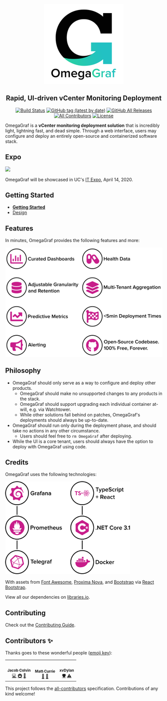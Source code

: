 <p align="center">
  <a href="#"><img src="docs/branding/logo/dist/logo_name_g_1024.png" width="256px" height="256px" /></a>
</p>

<h2 align="center">Rapid, UI-driven vCenter Monitoring Deployment</h2>

<p align="center">
  <a href="https://travis-ci.com/OmegaGraf/OmegaGraf"><img alt="Build Status" src="https://travis-ci.com/OmegaGraf/OmegaGraf.svg?branch=master"></a>
  <a href="https://github.com/OmegaGraf/OmegaGraf/releases"><img alt="GitHub tag (latest by date)" src="https://img.shields.io/github/v/tag/OmegaGraf/OmegaGraf"></a>
  <a href="https://github.com/OmegaGraf/OmegaGraf/releases"><img alt="GitHub All Releases" src="https://img.shields.io/github/downloads/OmegaGraf/OmegaGraf/total"></a>
  <a href="#contributors-"><img alt="All Contributors" src="https://img.shields.io/badge/all_contributors-3-blue.svg"></a>
  <a href="#"><img alt="License" src="https://img.shields.io/github/license/OmegaGraf/OmegaGraf"></a>
</p>

OmegaGraf is a **vCenter monitoring deployment solution** that is incredibly light, lightning fast, and dead simple. Through a web interface, users may configure and deploy an entirely open-source and containerized software stack.

## Expo

<a href="https://cech.uc.edu/soitexpo.html">
  <img src="https://cech.uc.edu/soitexpo/expo-agenda/_jcr_content/main/textimage_273720174/image.img.png/1566481041698.png" width="256px">
</a>

OmegaGraf will be showcased in UC's [IT Expo](https://cech.uc.edu/soitexpo.html), April 14, 2020.

## Getting Started

- **[Getting Started](docs/getting-started.md)**
- [Design](docs/architecture.md)

## Features

In minutes, OmegaGraf provides the following features and more:

<p align="left">
  <img src="docs/branding/graphs/dist/features_1440.png" width="600px">
</p>

## Philosophy

- OmegaGraf should only serve as a way to configure and deploy other products.
  - OmegaGraf should make no unsupported changes to any products in the stack.
  - OmegaGraf should support upgrading each individual container at-will, e.g. via Watchtower.
  - While other solutions fall behind on patches, OmegaGraf's deployments should always be up-to-date.
- OmegaGraf should run only during the deployment phase, and should take no actions in any other circumstance.
  - Users should feel free to `rm OmegaGraf` after deploying.
- While the UI is a core tenant, users should always have the option to deploy with OmegaGraf using code.

## Credits

OmegaGraf uses the following technologies:

<p align="left">
  <img src="docs/branding/graphs/dist/tech_1440.png" width="400px">
</p>

With assets from [Font Awesome](https://fontawesome.com/), [Proxima Nova](https://www.marksimonson.com/fonts/view/proxima-nova), and [Bootstrap](https://getbootstrap.com/) via [React Bootstrap](https://react-bootstrap.github.io/).

View all our dependencies on [libraries.io](https://libraries.io/github/OmegaGraf/OmegaGraf).

## Contributing

Check out the [Contributing Guide](CONTRIBUTING.md).

## Contributors ✨

Thanks goes to these wonderful people ([emoji key](https://allcontributors.org/docs/en/emoji-key)):

<!-- ALL-CONTRIBUTORS-LIST:START - Do not remove or modify this section -->
<!-- prettier-ignore-start -->
<!-- markdownlint-disable -->
<table>
  <tr>
    <td align="center"><a href="https://github.com/MacroPower"><img src="https://avatars1.githubusercontent.com/u/5648814?v=4" width="100px;" alt=""/><br /><sub><b>Jacob Colvin</b></sub></a><br /><a href="https://github.com/OmegaGraf/OmegaGraf/commits?author=MacroPower" title="Code">💻</a> <a href="#infra-MacroPower" title="Infrastructure (Hosting, Build-Tools, etc)">🚇</a> <a href="#maintenance-MacroPower" title="Maintenance">🚧</a></td>
    <td align="center"><a href="https://github.com/curriemw"><img src="https://avatars2.githubusercontent.com/u/2603635?v=4" width="100px;" alt=""/><br /><sub><b>Matt Currie</b></sub></a><br /><a href="#projectManagement-curriemw" title="Project Management">📆</a> <a href="#design-curriemw" title="Design">🎨</a></td>
    <td align="center"><a href="https://github.com/xvDylan"><img src="https://avatars0.githubusercontent.com/u/55466545?v=4" width="100px;" alt=""/><br /><sub><b>xvDylan</b></sub></a><br /><a href="#security-xvDylan" title="Security">🛡️</a> <a href="https://github.com/OmegaGraf/OmegaGraf/commits?author=xvDylan" title="Tests">⚠️</a></td>
  </tr>
</table>

<!-- markdownlint-enable -->
<!-- prettier-ignore-end -->
<!-- ALL-CONTRIBUTORS-LIST:END -->

This project follows the [all-contributors](https://github.com/all-contributors/all-contributors) specification. Contributions of any kind welcome!
